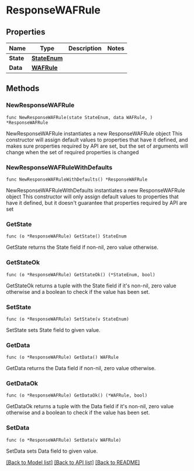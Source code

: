 # ResponseWAFRule

## Properties

Name | Type | Description | Notes
------------ | ------------- | ------------- | -------------
**State** | [**StateEnum**](StateEnum.md) |  | 
**Data** | [**WAFRule**](WAFRule.md) |  | 

## Methods

### NewResponseWAFRule

`func NewResponseWAFRule(state StateEnum, data WAFRule, ) *ResponseWAFRule`

NewResponseWAFRule instantiates a new ResponseWAFRule object
This constructor will assign default values to properties that have it defined,
and makes sure properties required by API are set, but the set of arguments
will change when the set of required properties is changed

### NewResponseWAFRuleWithDefaults

`func NewResponseWAFRuleWithDefaults() *ResponseWAFRule`

NewResponseWAFRuleWithDefaults instantiates a new ResponseWAFRule object
This constructor will only assign default values to properties that have it defined,
but it doesn't guarantee that properties required by API are set

### GetState

`func (o *ResponseWAFRule) GetState() StateEnum`

GetState returns the State field if non-nil, zero value otherwise.

### GetStateOk

`func (o *ResponseWAFRule) GetStateOk() (*StateEnum, bool)`

GetStateOk returns a tuple with the State field if it's non-nil, zero value otherwise
and a boolean to check if the value has been set.

### SetState

`func (o *ResponseWAFRule) SetState(v StateEnum)`

SetState sets State field to given value.


### GetData

`func (o *ResponseWAFRule) GetData() WAFRule`

GetData returns the Data field if non-nil, zero value otherwise.

### GetDataOk

`func (o *ResponseWAFRule) GetDataOk() (*WAFRule, bool)`

GetDataOk returns a tuple with the Data field if it's non-nil, zero value otherwise
and a boolean to check if the value has been set.

### SetData

`func (o *ResponseWAFRule) SetData(v WAFRule)`

SetData sets Data field to given value.



[[Back to Model list]](../README.md#documentation-for-models) [[Back to API list]](../README.md#documentation-for-api-endpoints) [[Back to README]](../README.md)


